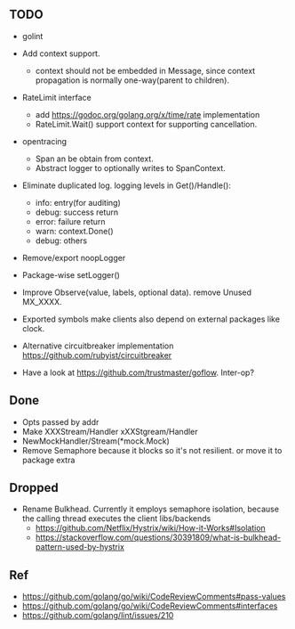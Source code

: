 ## TODO

* golint

* Add context support.
  * context should not be embedded in Message, since context propagation is normally one-way(parent to children).

* RateLimit interface
  * add https://godoc.org/golang.org/x/time/rate implementation
  * RateLimit.Wait() support context for supporting cancellation.

* opentracing
  * Span an be obtain from context.
  * Abstract logger to optionally writes to SpanContext.

* Eliminate duplicated log. logging levels in Get()/Handle():
  * info: entry(for auditing)
  * debug: success return
  * error: failure return
  * warn: context.Done()
  * debug: others

* Remove/export noopLogger

* Package-wise setLogger()

* Improve Observe(value, labels, optional data). remove Unused MX_XXXX.

* Exported symbols make clients also depend on external packages like clock.

* Alternative circuitbreaker implementation https://github.com/rubyist/circuitbreaker

* Have a look at https://github.com/trustmaster/goflow. Inter-op?

## Done
* Opts passed by addr
* Make XXXStream/Handler xXXStgream/Handler
* NewMockHandler/Stream(*mock.Mock)
* Remove Semaphore because it blocks so it's not resilient.
    or move it to package extra

## Dropped
* Rename Bulkhead. Currently it employs semaphore isolation, because the calling
  thread executes the client libs/backends
  * https://github.com/Netflix/Hystrix/wiki/How-it-Works#Isolation
  * https://stackoverflow.com/questions/30391809/what-is-bulkhead-pattern-used-by-hystrix

## Ref
* https://github.com/golang/go/wiki/CodeReviewComments#pass-values
* https://github.com/golang/go/wiki/CodeReviewComments#interfaces
* https://github.com/golang/lint/issues/210
